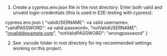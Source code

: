 1.  Create a cypress.env.json file in the root directory: Enter both valid and unvalid login-credentials (this is used in E2E-testing with cypress):

cypress.env.json
{
"validUSERNAME": «a valid username»,
"validPASSWORD": «a valid password»,
"notValidUSERNAME": "invalid@example.com",
"notValidPASSWORD": "wrongpassword"
}

2.  See .vscode folder in root directory for my recommended settings working on this project.
